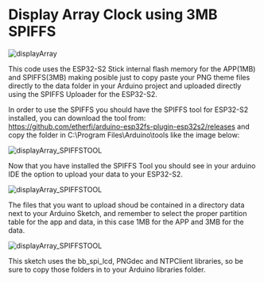 # Display Array Clock using 3MB SPIFFS
![displayArray](https://savageelectronics.com/wp-content/uploads/2021/07/DisplayArray-Sideview.png)

This code uses the ESP32-S2 Stick internal flash memory for the APP(1MB) and SPIFFS(3MB) making posible just to copy paste your PNG theme files directly to the data folder in your Arduino project and uploaded directly using the SPIFFS Uploader for the ESP32-S2.

In order to use the SPIFFS you should have the SPIFFS tool for ESP32-S2 installed, you can download the tool from: https://github.com/etherfi/arduino-esp32fs-plugin-esp32s2/releases and copy the folder in C:\\Program Files\Arduino\tools like the image below:

![displayArray_SPIFFSTOOL](https://savageelectronics.com/wp-content/uploads/2022/05/ESP32_SPIFFS_TOOL.png)

Now that you have installed the SPIFFS Tool you should see in your arduino IDE the option to upload your data to your ESP32-S2.

![displayArray_SPIFFSTOOL](https://savageelectronics.com/wp-content/uploads/2022/05/SPIFFS_dataUpload.png)

The files that you want to upload shoud be contained in a directory data next to your Arduino Sketch, and remember to select the proper partition table for the app and data, in this case 1MB for the APP and 3MB for the data.

![displayArray_SPIFFSTOOL](https://savageelectronics.com/wp-content/uploads/2022/05/displayArray_SPIFFSdata.png)

This sketch uses the bb_spi_lcd, PNGdec and NTPClient libraries, so be sure to copy those folders in to your Arduino libraries folder.
